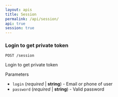 ```yaml
---
layout: apis
title: Session
permalink: /api/session/
api: true
session: true
---
```


### Login to get private token
    POST /session

Login to get private token

Parameters

* `login` (*required* | **string**) - Email or phone of user
* `password` (*required* | **string**) - Valid password

